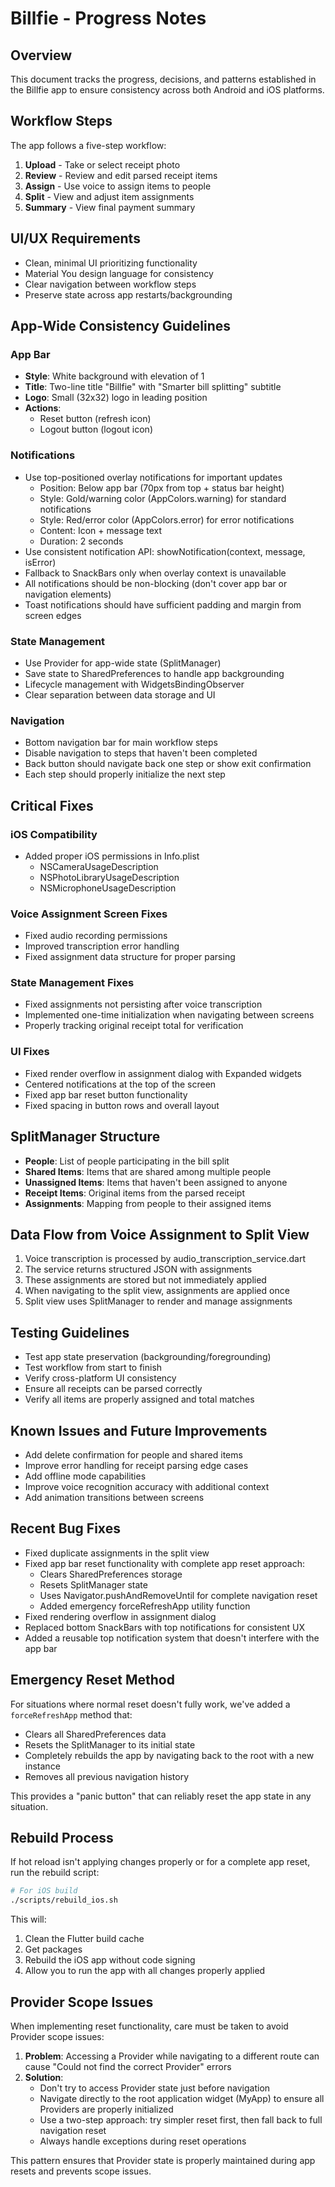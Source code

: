 # Billfie - Progress Notes

## Overview
This document tracks the progress, decisions, and patterns established in the Billfie app to ensure consistency across both Android and iOS platforms.

## Workflow Steps
The app follows a five-step workflow:
1. **Upload** - Take or select receipt photo
2. **Review** - Review and edit parsed receipt items
3. **Assign** - Use voice to assign items to people
4. **Split** - View and adjust item assignments
5. **Summary** - View final payment summary

## UI/UX Requirements
- Clean, minimal UI prioritizing functionality
- Material You design language for consistency
- Clear navigation between workflow steps
- Preserve state across app restarts/backgrounding

## App-Wide Consistency Guidelines

### App Bar
- **Style**: White background with elevation of 1
- **Title**: Two-line title "Billfie" with "Smarter bill splitting" subtitle
- **Logo**: Small (32x32) logo in leading position
- **Actions**:
  - Reset button (refresh icon)
  - Logout button (logout icon)

### Notifications
- Use top-positioned overlay notifications for important updates
  - Position: Below app bar (70px from top + status bar height)
  - Style: Gold/warning color (AppColors.warning) for standard notifications
  - Style: Red/error color (AppColors.error) for error notifications
  - Content: Icon + message text
  - Duration: 2 seconds
- Use consistent notification API: showNotification(context, message, isError)
- Fallback to SnackBars only when overlay context is unavailable
- All notifications should be non-blocking (don't cover app bar or navigation elements)
- Toast notifications should have sufficient padding and margin from screen edges

### State Management
- Use Provider for app-wide state (SplitManager)
- Save state to SharedPreferences to handle app backgrounding
- Lifecycle management with WidgetsBindingObserver
- Clear separation between data storage and UI

### Navigation
- Bottom navigation bar for main workflow steps
- Disable navigation to steps that haven't been completed
- Back button should navigate back one step or show exit confirmation
- Each step should properly initialize the next step

## Critical Fixes

### iOS Compatibility
- Added proper iOS permissions in Info.plist
  - NSCameraUsageDescription
  - NSPhotoLibraryUsageDescription
  - NSMicrophoneUsageDescription

### Voice Assignment Screen Fixes
- Fixed audio recording permissions
- Improved transcription error handling
- Fixed assignment data structure for proper parsing

### State Management Fixes
- Fixed assignments not persisting after voice transcription
- Implemented one-time initialization when navigating between screens
- Properly tracking original receipt total for verification

### UI Fixes
- Fixed render overflow in assignment dialog with Expanded widgets
- Centered notifications at the top of the screen
- Fixed app bar reset button functionality
- Fixed spacing in button rows and overall layout

## SplitManager Structure
- **People**: List of people participating in the bill split
- **Shared Items**: Items that are shared among multiple people
- **Unassigned Items**: Items that haven't been assigned to anyone
- **Receipt Items**: Original items from the parsed receipt
- **Assignments**: Mapping from people to their assigned items

## Data Flow from Voice Assignment to Split View
1. Voice transcription is processed by audio_transcription_service.dart
2. The service returns structured JSON with assignments
3. These assignments are stored but not immediately applied
4. When navigating to the split view, assignments are applied once
5. Split view uses SplitManager to render and manage assignments

## Testing Guidelines
- Test app state preservation (backgrounding/foregrounding)
- Test workflow from start to finish
- Verify cross-platform UI consistency
- Ensure all receipts can be parsed correctly
- Verify all items are properly assigned and total matches

## Known Issues and Future Improvements
- Add delete confirmation for people and shared items
- Improve error handling for receipt parsing edge cases
- Add offline mode capabilities
- Improve voice recognition accuracy with additional context
- Add animation transitions between screens

## Recent Bug Fixes
- Fixed duplicate assignments in the split view
- Fixed app bar reset functionality with complete app reset approach:
  - Clears SharedPreferences storage 
  - Resets SplitManager state
  - Uses Navigator.pushAndRemoveUntil for complete navigation reset
  - Added emergency forceRefreshApp utility function
- Fixed rendering overflow in assignment dialog
- Replaced bottom SnackBars with top notifications for consistent UX
- Added a reusable top notification system that doesn't interfere with the app bar

## Emergency Reset Method
For situations where normal reset doesn't fully work, we've added a `forceRefreshApp` method that:
- Clears all SharedPreferences data
- Resets the SplitManager to its initial state
- Completely rebuilds the app by navigating back to the root with a new instance 
- Removes all previous navigation history

This provides a "panic button" that can reliably reset the app state in any situation.

## Rebuild Process
If hot reload isn't applying changes properly or for a complete app reset, run the rebuild script:
```bash
# For iOS build
./scripts/rebuild_ios.sh
```
This will:
1. Clean the Flutter build cache
2. Get packages
3. Rebuild the iOS app without code signing 
4. Allow you to run the app with all changes properly applied 

## Provider Scope Issues
When implementing reset functionality, care must be taken to avoid Provider scope issues:

1. **Problem**: Accessing a Provider while navigating to a different route can cause "Could not find the correct Provider" errors
2. **Solution**: 
   - Don't try to access Provider state just before navigation
   - Navigate directly to the root application widget (MyApp) to ensure all Providers are properly initialized
   - Use a two-step approach: try simpler reset first, then fall back to full navigation reset
   - Always handle exceptions during reset operations

This pattern ensures that Provider state is properly maintained during app resets and prevents scope issues. 